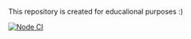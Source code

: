 This repository is created for educalional purposes :)

[![Node CI](https://github.com/Ni-2/hexlet-jest/.github/workflows/Node%20CI/badge.svg)](https://github.com/Ni-2/hexlet-jest/actions)
